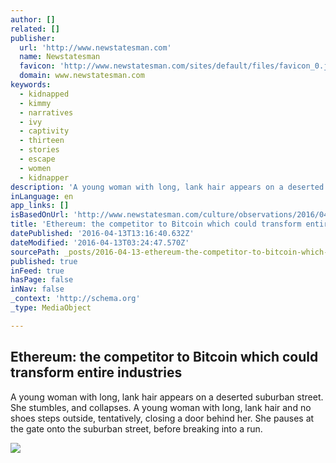 ```yaml
---
author: []
related: []
publisher:
  url: 'http://www.newstatesman.com'
  name: Newstatesman
  favicon: 'http://www.newstatesman.com/sites/default/files/favicon_0.jpg'
  domain: www.newstatesman.com
keywords:
  - kidnapped
  - kimmy
  - narratives
  - ivy
  - captivity
  - thirteen
  - stories
  - escape
  - women
  - kidnapper
description: 'A young woman with long, lank hair appears on a deserted suburban street. She stumbles, and collapses. A young woman with long, lank hair and no shoes steps outside, tentatively, closing a door behind her. She pauses at the gate onto the suburban street, before breaking into a run.'
inLanguage: en
app_links: []
isBasedOnUrl: 'http://www.newstatesman.com/culture/observations/2016/04/ethereum-competitor-bitcoin-which-could-transform-entire-industries'
title: 'Ethereum: the competitor to Bitcoin which could transform entire industries'
datePublished: '2016-04-13T13:16:40.632Z'
dateModified: '2016-04-13T03:24:47.570Z'
sourcePath: _posts/2016-04-13-ethereum-the-competitor-to-bitcoin-which-could-transform-en.md
published: true
inFeed: true
hasPage: false
inNav: false
_context: 'http://schema.org'
_type: MediaObject

---
```

<article style=""><h1>Ethereum: the competitor to Bitcoin which could transform entire industries</h1><p>A young woman with long, lank hair appears on a deserted suburban street. She stumbles, and collapses. A young woman with long, lank hair and no shoes steps outside, tentatively, closing a door behind her. She pauses at the gate onto the suburban street, before breaking into a run.</p><img src="http://www.newstatesman.com/sites/default/files/styles/large/public/charley_ross_0.jpg?itok=Qqs27oGm" /></article>